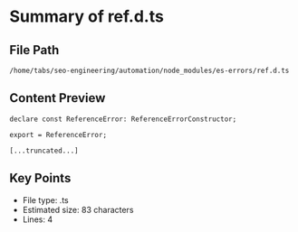 # Summary of ref.d.ts
  
## File Path
`/home/tabs/seo-engineering/automation/node_modules/es-errors/ref.d.ts`

## Content Preview
```
declare const ReferenceError: ReferenceErrorConstructor;

export = ReferenceError;

[...truncated...]
```

## Key Points
- File type: .ts
- Estimated size: 83 characters
- Lines: 4
